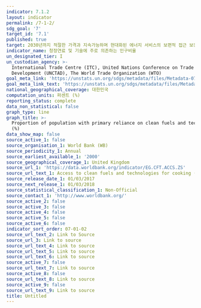 ```yaml
---
indicator: 7.1.2
layout: indicator
permalink: /7-1-2/
sdg_goal: '7'
target_id: '7.1'
published: true
target: 2030년까지 적절한 가격과 지속가능하며 현대화된 에너지 서비스의 보편적 접근 보장
indicator_name: 청정연료 및 기술에 주로 의존하는 인구비율
un_designated_tier: I
un_custodian_agency: >-
  International Trade Centre (ITC), United Nations Conference on Trade and
  Development (UNCTAD), The World Trade Organization (WTO)
goal_meta_link: 'https://unstats.un.org/sdgs/metadata/files/Metadata-07-01-02.pdf'
goal_meta_link_text: 'https://unstats.un.org/sdgs/metadata/files/Metadata-07-01-02.pdf'
national_geographical_coverage: 대한민국
computation_units: 퍼센트 (%)
reporting_status: complete
data_non_statistical: false
graph_type: line
graph_title: >-
  Proportion of population with primary reliance on clean fuels and technology
  (%)
data_show_map: false
source_active_1: false
source_organisation_1: World Bank (WB)
source_periodicity_1: Annual
source_earliest_available_1: '2000'
source_geographical_coverage_1: United Kingdom
source_url_1: 'https://data.worldbank.org/indicator/EG.CFT.ACCS.ZS'
source_url_text_1: Access to clean fuels and technologies for cooking (% of population)
source_release_date_1: 01/03/2017
source_next_release_1: 01/03/2018
source_statistical_classification_1: Non-Official
source_contact_1: 'http://www.worldbank.org/'
source_active_2: false
source_active_3: false
source_active_4: false
source_active_5: false
source_active_6: false
indicator_sort_order: 07-01-02
source_url_text_2: Link to Source
source_url_3: Link to source
source_url_text_4: Link to source
source_url_text_5: Link to source
source_url_text_6: Link to source
source_active_7: false
source_url_text_7: Link to source
source_active_8: false
source_url_text_8: Link to source
source_active_9: false
source_url_text_9: Link to source
title: Untitled
---
```

